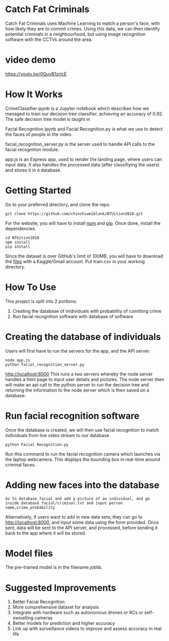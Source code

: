 # Catch Fat Criminals

Catch Fat Criminals uses Machine Learning to match a person's face, with how likely they are to commit crimes. Using this data, we can then identify potential criminals in a neighbourhood, but using image recognition software with the CCTVs around the area.

# video demo
https://youtu.be/0QuyB1zrIcE


# How It Works

CrimeClassifier.ipynb is a Jupyter notebook which describes how we managed to train our decision tree classifier, achieving an accuracy of 0.92. The safe decision tree model is taught in 

Facial Recognition.ipynb and Facial Recognition.py is what we use to detect the faces of people in the video.

facial_recognition_server.py is the server used to handle API calls to the facial recognition module.

app.js is an Express app, used to render the landing page, where users can input data. It also handles the processed data (after classifiying the users) and stores it in a database.

# Getting Started

Go to your preferred directory, and clone the repo.
```
git clone https://github.com/chinzhiweiblank/NTUition2018.git
```

For the website, you will have to install [npm](https://www.npmjs.com/get-npm) and [pip](https://pip.pypa.io/en/stable/installing/). Once done, install the dependencies.
```
cd NTUition2018
npm install
pip install
```
Since the dataset is over GitHub's limit of 100MB, you will have to download the [files](https://www.kaggle.com/account/login?ReturnUrl=%2fc%2f4458%2fdownload-all) with a Kaggle/Gmail account. Put train.csv in your working directory.

# How To Use

This project is split into 2 portions:
1. Creating the database of inidividuals with probability of comitting crime
2. Run facial recognition software with database of software


# Creating the database of individuals
Users will first have to run the servers for the app, and the API server.
```
node app.js
python facial_recognition_server.py

```
[http://localhost:8000](https://localhost:8000)
This runs a two servers whereby the node server handles a html page to input user details and pictures. The node server then will make an api call to the python server to run the decision tree and returning the information to the node server which is then saved on a database.

# Run facial recognition software
Once the database is created, we will then use facial recognition to match individuals from live video stream to our database.

```
python Facial Recognition.py
```
Run this command to run the facial recognition camera which launches via the laptop webcamera. This displays the bounding box in real-time around criminal faces. 



# Adding new faces into the database
```
Go to database_facial and add a picture of an individual, and go inside database_facial/criminal.txt and input person name,crime,probability 
```

Alternatively, if users want to add in new data sets, they can go to [http://localhost:8000](https://localhost:8000), and input some data using the form provided. Once sent, data will be sent to the API server, and processed, before sending it back to the app where it will be stored.



# Model files
The pre-trained model is in the filename.joblib.


# Suggested Improvements
1) Better Facial Recognition
2) More comprehensive dataset for analysis
3) Integrate with hardware such as autonomous drones or RCs or self-swivelling cameras
4) Better models for prediction and higher accuracy
5) Link up with surveillance videos to improve and assess accuracy in real life
